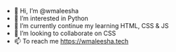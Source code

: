 - 👋 Hi, I’m @wmaleesha
- 👀 I’m interested in Python
- 🌱 I’m currently continue my learning HTML, CSS & JS
- 💞️ I’m looking to collaborate on CSS
- 📫 To reach me https://wmaleesha.tech

<!---
wmaleesha/wmaleesha is a ✨ special ✨ repository because its `README.md` (this file) appears on your GitHub profile.
You can click the Preview link to take a look at your changes.
--->
